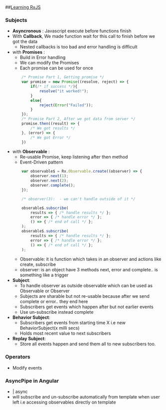 ##[Learning RxJS](https://www.lynda.com/Angular-tutorials/Learning-RxJS/630623-2.html)

### Subjects
* **Asyncronous** : Javascript execute before functions finish
* With **Callback**, We made function wait for this call to finish before we got the data
    * Nested callbacks is too bad and error handling is difficult
* with **Promises** :
    * Build in Error handling
    * We can modify the Promises
    * Each promise can be used for once
    ```js
        /* Promise Part 1, Getting promise */
        var promise = new Promise((resolve, reject) => { 
            if(/* if success */){ 
                resolve("it worked!");
            }
            else{
                reject(Error("Failed"));
            }
        });
        /* Promise Part 2, After we got data from server */
        promise.then((result) => { 
            /* We got results */
        }, (error) => {
            /* We got Error */ 
        })
    ```
* with **Observable** :
    * Re-usable Promise, keep listening after then method
    * Event-Driven pattern
    ```js
        var observable$ = Rx.Observable.create((observer) => {
            observer.next(1);
            observer.next(2);
            observer.complete();
        });

        /* observer(3):  - we can't handle outside of it */

        obserable$.subscribe(
            results => { /* handle results */ };
            error => { /* handle error */ };
            () => { /* end of call */ };
        );
        obserable$.subscribe(
            results => { /* handle results */ };
            error => { /* handle error */ };
            () => { /* end of call */ };
        );
    ```
    * Observable: it is function which takes in an observer and actions like create, subscribe
    * observer: is an object have 3 methods next, error and complete.. is something like a trigger
* **Subject**: 
    * To handle observer as outside observable which can be used as Observable or Observer
    * Subjects are sharable but not re-usable because after we send complete or error.. they end here
    * Subscribers get events which happen after but not earlier events
    * Use un-subscribe instead complete
* **Behavior Subject**:
    * Subscribers get events from starting time X i.e new BehaviorSubject(x milli secs)
    * Holds most recent value to next subscribers
* **Replay Subject**:
    * Store all events happen and send them all to new subscribers too.

### Operators
* Modify events

### AsyncPipe in Angular 
* | async
* will subscribe and un-subscribe automatically from template when user left i.e accessing observables directly on template 